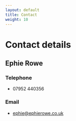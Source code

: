 ```yaml
---
layout: default
title: Contact
weight: 10
---
```


Contact details
===============

## Ephie Rowe

### Telephone
- 07952 440356

### Email
- <ephie@ephierowe.co.uk>
